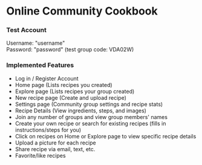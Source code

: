 # Online Community Cookbook

### Test Account

Username: "username" \
Password: "password"
(test group code: VDA02W)

### Implemented Features
- Log in / Register Account
- Home page (Lists recipes you created)
- Explore page (Lists recipes your group created)
- New recipe page (Create and upload recipe)
- Settings page (Community group settings and recipe stats)
- Recipe Details (View ingredients, steps, and images)
- Join any number of groups and view group members' names
- Create your own recipe or search for existing recipes (fills in instructions/steps for you)
- Click on recipes on Home or Explore page to view specific recipe details
- Upload a picture for each recipe
- Share recipe via email, text, etc.
- Favorite/like recipes

